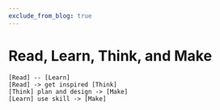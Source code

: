 ```yaml
---
exclude_from_blog: true
---
```

# Read, Learn, Think, and Make

```kroki-nomnoml
[Read] -- [Learn]
[Read] -> get inspired [Think]
[Think] plan and design -> [Make]
[Learn] use skill -> [Make]

```

